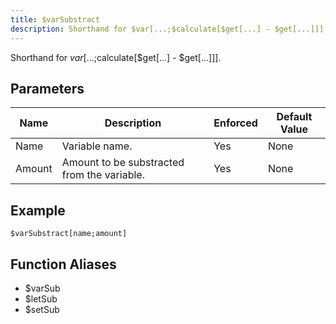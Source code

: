 ```yaml
---
title: $varSubstract
description: Shorthand for $var[...;$calculate[$get[...] - $get[...]]].
---
```


Shorthand for $var[...;$calculate[$get[...] - $get[...]]].
## Parameters
|  Name  |                 Description                 | Enforced | Default Value |
|--------|---------------------------------------------|----------|---------------|
| Name   | Variable name.                              | Yes      | None          |
| Amount | Amount to be substracted from the variable. | Yes      | None          |
## Example
```eats
$varSubstract[name;amount]
```
## Function Aliases
- $varSub
- $letSub
- $setSub
